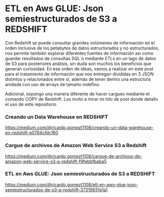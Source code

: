 # ETL en Aws GLUE: Json semiestructurados de S3 a REDSHIFT

Con Redshift se puede consultar grandes volúmenes de información en el orden inclusive de los petabytes de datos estructurados y no estructurados, nos permite también explorar diferentes fuentes de información asi como guardar resultados de consultas SQL o mediante ETLs en un lago de datos de S3 para posteriores análisis, sin duda son muchos los beneficios que generan curiosidad. En ese orden de ideas, vamos a realizar en este post para el tratamiento de información que nos entregan divididas en 3 JSON distintos y relacionados entre sí, además de tener dentro una estructura anidada con uso de arrays de tamaño indefino.

Adicional, expongo una manera diferente de hacer cargues mediante el comando COPY de Redshift. Los invito a mirar mi hilo de post donde detallo el uso de este repositorio

### Creando un Data Warehouse en REDSHIFT
https://medium.com/@ricardo.gomezt1108/creando-un-data-warehouse-en-redshift-e0784cfdc160

### Cargue de archivos de Amazon Web Service S3 a Redshift
https://medium.com/@ricardo.gomezt1108/cargue-de-archivos-de-amazon-web-service-s3-a-redshift-f9febbfbaba5

### ETL en Aws GLUE: Json semiestructurados de S3 a REDSHIFT
https://medium.com/@ricardo.gomezt1108/etl-en-aws-glue-json-semiestructurados-de-s3-a-redshift-37319931e1a1
